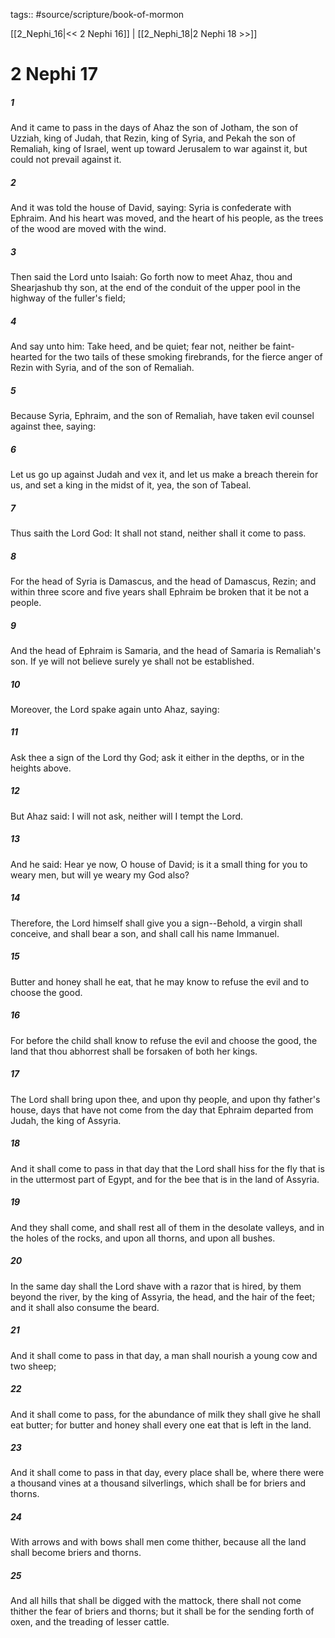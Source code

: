 tags:: #source/scripture/book-of-mormon

[[2_Nephi_16|<< 2 Nephi 16]] | [[2_Nephi_18|2 Nephi 18 >>]]

# 2 Nephi 17

##### 1

And it came to pass in the days of Ahaz the son of Jotham, the son of Uzziah, king of Judah, that Rezin, king of Syria, and Pekah the son of Remaliah, king of Israel, went up toward Jerusalem to war against it, but could not prevail against it.

##### 2

And it was told the house of David, saying: Syria is confederate with Ephraim. And his heart was moved, and the heart of his people, as the trees of the wood are moved with the wind.

##### 3

Then said the Lord unto Isaiah: Go forth now to meet Ahaz, thou and Shearjashub thy son, at the end of the conduit of the upper pool in the highway of the fuller's field;

##### 4

And say unto him: Take heed, and be quiet; fear not, neither be faint-hearted for the two tails of these smoking firebrands, for the fierce anger of Rezin with Syria, and of the son of Remaliah.

##### 5

Because Syria, Ephraim, and the son of Remaliah, have taken evil counsel against thee, saying:

##### 6

Let us go up against Judah and vex it, and let us make a breach therein for us, and set a king in the midst of it, yea, the son of Tabeal.

##### 7

Thus saith the Lord God: It shall not stand, neither shall it come to pass.

##### 8

For the head of Syria is Damascus, and the head of Damascus, Rezin; and within three score and five years shall Ephraim be broken that it be not a people.

##### 9

And the head of Ephraim is Samaria, and the head of Samaria is Remaliah's son. If ye will not believe surely ye shall not be established.

##### 10

Moreover, the Lord spake again unto Ahaz, saying:

##### 11

Ask thee a sign of the Lord thy God; ask it either in the depths, or in the heights above.

##### 12

But Ahaz said: I will not ask, neither will I tempt the Lord.

##### 13

And he said: Hear ye now, O house of David; is it a small thing for you to weary men, but will ye weary my God also?

##### 14

Therefore, the Lord himself shall give you a sign--Behold, a virgin shall conceive, and shall bear a son, and shall call his name Immanuel.

##### 15

Butter and honey shall he eat, that he may know to refuse the evil and to choose the good.

##### 16

For before the child shall know to refuse the evil and choose the good, the land that thou abhorrest shall be forsaken of both her kings.

##### 17

The Lord shall bring upon thee, and upon thy people, and upon thy father's house, days that have not come from the day that Ephraim departed from Judah, the king of Assyria.

##### 18

And it shall come to pass in that day that the Lord shall hiss for the fly that is in the uttermost part of Egypt, and for the bee that is in the land of Assyria.

##### 19

And they shall come, and shall rest all of them in the desolate valleys, and in the holes of the rocks, and upon all thorns, and upon all bushes.

##### 20

In the same day shall the Lord shave with a razor that is hired, by them beyond the river, by the king of Assyria, the head, and the hair of the feet; and it shall also consume the beard.

##### 21

And it shall come to pass in that day, a man shall nourish a young cow and two sheep;

##### 22

And it shall come to pass, for the abundance of milk they shall give he shall eat butter; for butter and honey shall every one eat that is left in the land.

##### 23

And it shall come to pass in that day, every place shall be, where there were a thousand vines at a thousand silverlings, which shall be for briers and thorns.

##### 24

With arrows and with bows shall men come thither, because all the land shall become briers and thorns.

##### 25

And all hills that shall be digged with the mattock, there shall not come thither the fear of briers and thorns; but it shall be for the sending forth of oxen, and the treading of lesser cattle.
